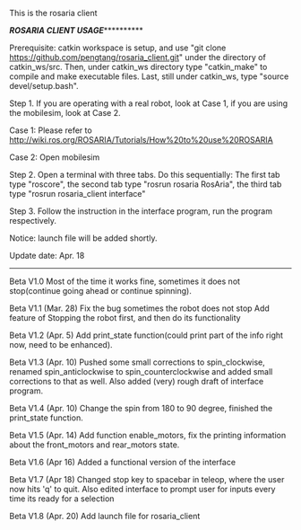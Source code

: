 This is the rosaria client

*******************************************ROSARIA CLIENT USAGE*****************************************************

Prerequisite: catkin workspace is setup, and use "git clone https://github.com/pengtang/rosaria_client.git" under the directory of catkin_ws/src. Then, under catkin_ws directory type "catkin_make" to compile and make executable files. Last, still under catkin_ws, type "source devel/setup.bash".

Step 1. If you are operating with a real robot, look at Case 1, if you are using the mobilesim, look at Case 2.

  Case 1: Please refer to http://wiki.ros.org/ROSARIA/Tutorials/How%20to%20use%20ROSARIA
  
  Case 2: Open mobilesim

Step 2. Open a terminal with three tabs. Do this sequentially: The first tab type "roscore", the second tab type "rosrun rosaria RosAria", the third tab type "rosrun rosaria_client interface"

Step 3. Follow the instruction in the interface program, run the program respectively.

Notice: launch file will be added shortly. 

Update date: Apr. 18
*************************************************************************

Beta V1.0 Most of the time it works fine, sometimes it does not stop(continue going ahead or continue spinning).

Beta V1.1 (Mar. 28) Fix the bug sometimes the robot does not stop Add feature of Stopping the robot first, and then do its functionality

Beta V1.2 (Apr. 5) Add print_state function(could print part of the info right now, need to be enhanced).

Beta V1.3 (Apr. 10) Pushed some small corrections to spin_clockwise, renamed spin_anticlockwise to spin_counterclockwise and added small corrections to that as well. Also added (very) rough draft of interface program.

Beta V1.4 (Apr. 10) Change the spin from 180 to 90 degree, finished the print_state function.

Beta V1.5 (Apr. 14) Add function enable_motors, fix the printing information about the front_motors and rear_motors state.

Beta V1.6 (Apr 16) Added a functional version of the interface 

Beta V1.7 (Apr 18) Changed stop key to spacebar in teleop, where the user now hits 'q' to quit.  Also edited interface to prompt user for inputs every time its ready for a selection

Beta V1.8 (Apr. 20) Add launch file for rosaria_client
